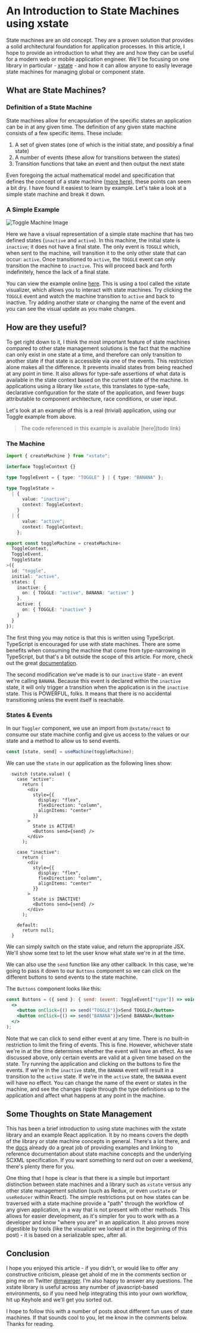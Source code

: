 # An Introduction to State Machines using xstate

State machines are an old concept. They are a proven solution that provides a solid architectural foundation for application processes. In this article, I hope to provide an introduction to what they are and how they can be useful for a modern web or mobile application engineer. We'll be focusing on one library in particular - [xstate](xstate.org) - and how it can allow anyone to easily leverage state machines for managing global or component state.

## What are State Machines?

### Definition of a State Machine

State machines allow for encapsulation of the specific states an application can be in at any given time. The definition of any given state machine consists of a few specific items. These include:

1. A set of given states (one of which is the initial state, and possibly a final state)
2. A number of events (these allow for transitions between the states)
3. Transition functions that take an event and then output the next state

Even foregoing the actual mathematical model and specification that defines the concept of a state machine ([more here](https://en.wikipedia.org/wiki/Finite-state_machine)), these points can seem a bit dry. I have found it easiest to learn by example. Let's take a look at a simple state machine and break it down.

### A Simple Example

![Toggle Machine Image](togglemachine.png "Toggle Machine")

Here we have a visual representation of a simple state machine that has two defined states (`inactive` and `active`). In this machine, the initial state is `inactive`; it does not have a final state. The only event is `TOGGLE` which, when sent to the machine, will transition it to the only other state that can occur: `active`. Once transitioned to `active`, the `TOGGLE` event can only transition the machine to `inactive`. This will proceed back and forth indefinitely, hence the lack of a final state.

You can view the example online [here](https://xstate.js.org/viz/?gist=bd2b2f9caf3838f1c2f0a58bbf2101bc). This is using a tool called the xstate visualizer, which allows you to interact with state machines. Try clicking the `TOGGLE` event and watch the machine transition to `active` and back to inactive. Try adding another state or changing the name of the event and you can see the visual update as you make changes.

## How are they useful?

To get right down to it, I think the most important feature of state machines compared to other state management solutions is the fact that the machine can only exist in one state at a time, and therefore can only transition to another state if that state is accessible via one of the events. This restriction alone makes all the difference. It prevents invalid states from being reached at any point in time. It also allows for type-safe assertions of what data is available in the state context based on the current state of the machine. In applications using a library like `xstate`, this translates to type-safe, declarative configuration for the state of the application, and fewer bugs attributable to component architecture, race conditions, or user input.

Let's look at an example of this is a real (trivial) application, using our Toggle example from above.

> The code referenced in this example is available [here](todo link)

### The Machine

```typescript
import { createMachine } from "xstate";

interface ToggleContext {}

type ToggleEvent = { type: "TOGGLE" } | { type: "BANANA" };

type ToggleState =
  | {
      value: "inactive";
      context: ToggleContext;
    }
  | {
      value: "active";
      context: ToggleContext;
    };

export const toggleMachine = createMachine<
  ToggleContext,
  ToggleEvent,
  ToggleState
>({
  id: "toggle",
  initial: "active",
  states: {
    inactive: {
      on: { TOGGLE: "active", BANANA: "active" }
    },
    active: {
      on: { TOGGLE: "inactive" }
    }
  }
});
```

The first thing you may notice is that this is written using TypeScript. TypeScript is encouraged for use with state machines. There are some benefits when consuming the machine that come from type-narrowing in TypeScript, but that's a bit outside the scope of this article. For more, check out the great [documentation](https://xstate.js.org/docs/guides/typescript.html#using-typescript).

The second modification we've made is to our `inactive` state - an event we're calling `BANANA`. Because this event is declared within the `inactive` state, it will only trigger a transition when the application is in the `inactive` state. This is POWERFUL, folks. It means that there is no accidental transitioning unless the event itself is reachable.

### States & Events

In our `Toggler` component, we use an import from `@xstate/react` to consume our state machine config and give us access to the values or our state and a method to allow us to send events.

```typescript
const [state, send] = useMachine(toggleMachine);
```

We can use the `state` in our application as the following lines show:

```
  switch (state.value) {
    case "active":
      return (
        <div
          style={{
            display: "flex",
            flexDirection: "column",
            alignItems: "center"
          }}
        >
          State is ACTIVE!
          <Buttons send={send} />
        </div>
      );

    case "inactive":
      return (
        <div
          style={{
            display: "flex",
            flexDirection: "column",
            alignItems: "center"
          }}
        >
          State is INACTIVE!
          <Buttons send={send} />
        </div>
      );

    default:
      return null;
  }
```

We can simply switch on the state value, and return the appropriate JSX. We'll show some text to let the user know what state we're in at the time.

We can also use the `send` function like any other callback. In this case, we're going to pass it down to our `Buttons` component so we can click on the different buttons to send events to the state machine.

The `Buttons` component looks like this:

```jsx
const Buttons = ({ send }: { send: (event: ToggleEvent["type"]) => void }) => (
  <>
    <button onClick={() => send("TOGGLE")}>Send TOGGLE</button>
    <button onClick={() => send("BANANA")}>Send BANANA</button>
  </>
);
```

Note that we can click to send either event at any time. There is no built-in restriction to limit the firing of events. This is fine. However, whichever state we're in at the time determines whether the event will have an effect. As we discussed above, only certain events are valid at a given time based on the state. Try running the application and clicking on the buttons to fire the events. If we're in the `inactive` state, the `BANANA` event will result in a transition to the `active` state. If we're in the `active` state, the `BANANA` event will have no effect. You can change the name of the event or states in the machine, and see the changes ripple through the type definitions up to the application and affect what happens at any point in the machine.

## Some Thoughts on State Management

This has been a brief introduction to using state machines with the xstate library and an example React application. It by no means covers the depth of the library or state machine concepts in general. There's a lot there, and the [docs](https://xstate.js.org/docs/) already do a great job of providing examples and linking to reference documentation about state machine concepts and the underlying SCXML specification. If you want something to nerd out on over a weekend, there's plenty there for you.

One thing that I hope is clear is that there is a simple but important distinction between state machines and a library such as `xstate` versus any other state management solution (such as Redux, or even `useState` or `useReducer` within React). The simple restrictions put on how states can be traversed with a state machine provide a "path" through the workflow of any given application, in a way that is not present with other methods. This allows for easier development, as it's simpler for you to work with as a developer and know "where you are" in an application. It also proves more digestible by tools (like the visualizer we looked at in the beginning of this post) - it is based on a serializable spec, after all.

## Conclusion

I hope you enjoyed this article - if you didn't, or would like to offer any constructive criticism, please get ahold of me in the comments section or ping me on Twitter [@mwarger](twitter.com/mwarger). I'm also happy to answer any questions. The xstate library is useful across any number of javascript-based environments, so if you need help integrating this into your own workflow, hit up Keyhole and we'll get you sorted out.

I hope to follow this with a number of posts about different fun uses of state machines. If that sounds cool to you, let me know in the comments below. Thanks for reading.
